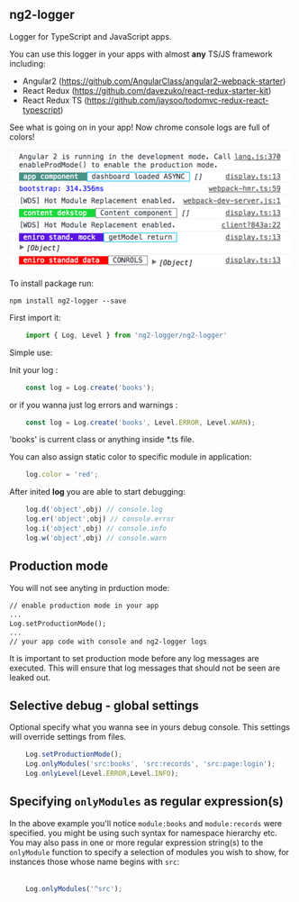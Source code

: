 ## ng2-logger ##



Logger for TypeScript and JavaScript apps.

You can use this logger in your apps with almost **any**
TS/JS framework including: 

 - Angular2 (https://github.com/AngularClass/angular2-webpack-starter)
 - React Redux (https://github.com/davezuko/react-redux-starter-kit)
 - React Redux TS (https://github.com/jaysoo/todomvc-redux-react-typescript)

See what is going on in your app!
Now chrome console logs are full of colors!

![Modules marked](screen.png)

To install package run:

    npm install ng2-logger --save

First import it:

```ts
    import { Log, Level } from 'ng2-logger/ng2-logger'
```

Simple use:

Init your log :
```ts
    const log = Log.create('books'); 
```
or if you wanna just log errors and warnings :
```ts
    const log = Log.create('books', Level.ERROR, Level.WARN); 
```
'books' is current class or anything inside *.ts file.

You can also assign static color to specific module in application:
```ts
    log.color = 'red'; 
```
After inited **log** you are able to start debugging: 
```ts
    log.d('object',obj) // console.log
    log.er('object',obj) // console.error
    log.i('object',obj) // console.info
    log.w('object',obj) // console.warn
```


**Production mode**
-------------------

You will not see anyting in prduction mode:

    // enable production mode in your app
    ...
    Log.setProductionMode();
    ...
    // your app code with console and ng2-logger logs
    

    
It is important to set production mode before any log messages are executed.
This will ensure that log messages that should not be seen are leaked out.


**Selective debug - global settings**
-------------------

Optional specify what you wanna see in yours debug console.
This settings will override settings from files.

```ts
    Log.setProductionMode();
    Log.onlyModules('src:books', 'src:records', 'src:page:login');
    Log.onlyLevel(Level.ERROR,Level.INFO);
```

**Specifying `onlyModules` as regular expression(s)**
-------------------

In the above example you'll notice `module:books` and `module:records` were specified.
you might be using such syntax for namespace hierarchy etc. You may also pass in one or more regular
expression string(s) to the `onlyModule` function to specify a selection of modules you wish
to show, for instances those whose name begins with `src`:

```ts

    Log.onlyModules('^src');
```


